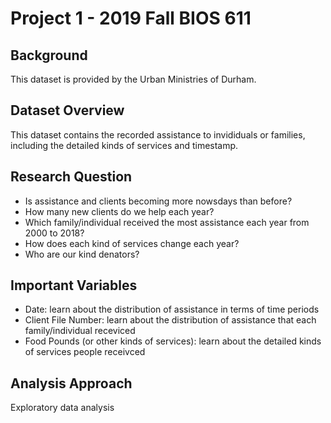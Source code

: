 # Project 1 - 2019 Fall BIOS 611

## Background

This dataset is provided by the Urban Ministries of Durham.

## Dataset Overview

This dataset contains the recorded assistance to invididuals or families, including the detailed kinds of services and timestamp.

## Research Question

- Is assistance and clients becoming more nowsdays than before?
- How many new clients do we help each year?
- Which family/individual received the most assistance each year from 2000 to 2018?
- How does each kind of services change each year?
- Who are our kind denators?

## Important Variables

- Date: learn about the distribution of assistance in terms of time periods
- Client File Number: learn about the distribution of assistance that each family/individual receviced
- Food Pounds (or other kinds of services): learn about the detailed kinds of services people receivced

## Analysis Approach

Exploratory data analysis